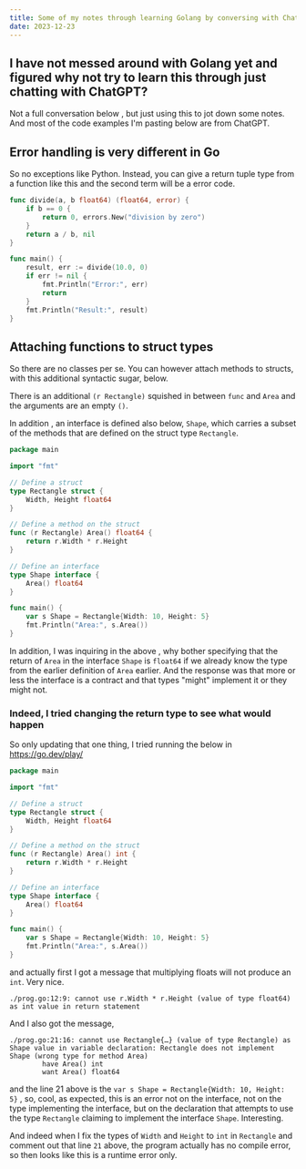 ```yaml
---
title: Some of my notes through learning Golang by conversing with ChatGPT
date: 2023-12-23
---
```


## I have not messed around with Golang yet and figured why not try to learn this through just chatting with ChatGPT? 

Not a full conversation below , but just using this to jot down some notes. And most of the code examples I'm pasting below are from ChatGPT.


## Error handling is very different in Go
So no exceptions like Python. Instead, you can give a return tuple type from a function like this and the second term will be a error code.


```go
func divide(a, b float64) (float64, error) {
    if b == 0 {
        return 0, errors.New("division by zero")
    }
    return a / b, nil
}

func main() {
    result, err := divide(10.0, 0)
    if err != nil {
        fmt.Println("Error:", err)
        return
    }
    fmt.Println("Result:", result)
}

```

## Attaching functions to struct types 
So there are no classes per se. You can however attach methods to structs, with this additional syntactic sugar, below. 

There is an additional `(r Rectangle)` squished in between `func` and `Area` and the arguments are an empty `()`. 

In addition , an interface is defined also below, `Shape`, which carries a subset of the methods that are defined on the struct type `Rectangle`.

```go
package main

import "fmt"

// Define a struct
type Rectangle struct {
    Width, Height float64
}

// Define a method on the struct
func (r Rectangle) Area() float64 {
    return r.Width * r.Height
}

// Define an interface
type Shape interface {
    Area() float64
}

func main() {
    var s Shape = Rectangle{Width: 10, Height: 5}
    fmt.Println("Area:", s.Area())
}
```

In addition, I was inquiring in the above , why bother specifying that the return of `Area` in the interface `Shape` is `float64` if we already know the type from the earlier definition of `Area` earlier. And the response was that more or less the interface is a contract and that types "might" implement  it or they might not. 

### Indeed, I tried changing the return type to see what would happen
So only updating that one thing, I tried running the below in https://go.dev/play/ 
```go
package main

import "fmt"

// Define a struct
type Rectangle struct {
	Width, Height float64
}

// Define a method on the struct
func (r Rectangle) Area() int {
	return r.Width * r.Height
}

// Define an interface
type Shape interface {
	Area() float64
}

func main() {
	var s Shape = Rectangle{Width: 10, Height: 5}
	fmt.Println("Area:", s.Area())
}
```

and actually first I got a message that multiplying floats will not produce an `int`. Very nice.
```
./prog.go:12:9: cannot use r.Width * r.Height (value of type float64) as int value in return statement
```
And I also got the message, 

```
./prog.go:21:16: cannot use Rectangle{…} (value of type Rectangle) as Shape value in variable declaration: Rectangle does not implement Shape (wrong type for method Area)
		have Area() int
		want Area() float64
```
and the line 21 above is the `var s Shape = Rectangle{Width: 10, Height: 5}` , so, cool, as expected, this is an error not on the interface, not on the type implementing the interface, but on the declaration that attempts to use the type `Rectangle` claiming to implement the interface `Shape`. Interesting.

And indeed when I fix the types of `Width` and `Height` to `int` in `Rectangle` and comment out that line `21` above, the program actually has no compile error, so then looks like this is a runtime error only.

```go
```



